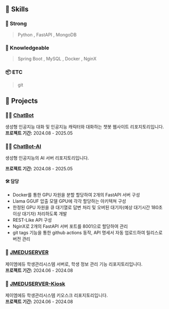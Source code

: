 ## 📑 Skills

### 💪 Strong
> Python , FastAPI , MongoDB


### 🍼 Knowledgeable
> Spring Boot , MySQL , Docker , NginX 


### 📦 ETC
> git


## 📁 Projects
### 🤖💬 [ChatBot](/portfolio/chatbot)
생성형 인공지능 대화 및 인공지능 캐릭터와 대화하는 챗봇 웹사이트 리포지토리입니다.
<br>
**프로젝트 기간:** 2024.08 - 2025.05

### 🤖💬 [ChatBot-AI](/portfolio/chatbot-ai)
생성형 인공지능의 AI 서버 리포지토리입니다.
<br>

**프로젝트 기간:** 2024.08 - 2025.05
<br>

#### 🛠️ **담당**
- Docker를 통한 GPU 자원을 분할 할당하여 2개의 FastAPI 서버 구성
- Llama GGUF 압출 모델 GPU에 각각 할당하는 아키텍쳐 구성
- 한정된 GPU 자원을 큐 대기열로 답변 처리 및 오버된 대기자(예상 대기시간 180초 이상 대기자) 처리하도록 개발
- REST-Like API 구성
- NginX로 2개의 FastAPI 서버 포트를 8001으로 할당하여 관리
- git tags 기능을 통한 github actions 동작, API 명세서 자동 업로드하여 릴리스로 버전 관리 

### 🏫 [JMEDUSERVER](https://github.com/jgkim14/JMEDUSERVER)
제이엠에듀 학생관리시스템 서버로, 학생 정보 관리 기능 리포지토리입니다.
<br>
**프로젝트 기간:** 2024.06 - 2024.08

### 🏫 [JMEDUSERVER-Kiosk](https://github.com/TreeNut-KR/ClassLinker)
제이엠에듀 학생관리시스템 키오스크 리포지토리입니다.
<br>
**프로젝트 기간:** 2024.06 - 2024.08

<br><br>